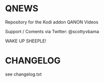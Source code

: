 # QNEWS #
Repository for the Kodi addon QANON Videos

Support / Coments via Twitter: @scottyvbama

WAKE UP SHEEPLE!

# CHANGELOG
see changelog.txt
